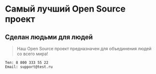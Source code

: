# Самый лучший Open Source проект

## Сделан людьми для людей

> Наш Open Source проект предназначен для объединения людей со всего мира!

```
Тел: 8 800 333 55 22
Email: support@test.ru
```